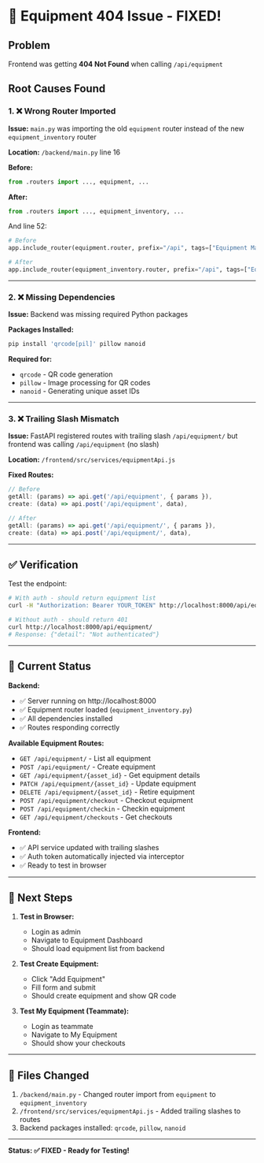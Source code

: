 # 🔧 Equipment 404 Issue - FIXED!

## Problem
Frontend was getting **404 Not Found** when calling `/api/equipment`

## Root Causes Found

### 1. ❌ Wrong Router Imported
**Issue:** `main.py` was importing the old `equipment` router instead of the new `equipment_inventory` router

**Location:** `/backend/main.py` line 16

**Before:**
```python
from .routers import ..., equipment, ...
```

**After:**
```python
from .routers import ..., equipment_inventory, ...
```

And line 52:
```python
# Before
app.include_router(equipment.router, prefix="/api", tags=["Equipment Management"])

# After
app.include_router(equipment_inventory.router, prefix="/api", tags=["Equipment Management"])
```

---

### 2. ❌ Missing Dependencies
**Issue:** Backend was missing required Python packages

**Packages Installed:**
```bash
pip install 'qrcode[pil]' pillow nanoid
```

**Required for:**
- `qrcode` - QR code generation
- `pillow` - Image processing for QR codes
- `nanoid` - Generating unique asset IDs

---

### 3. ❌ Trailing Slash Mismatch
**Issue:** FastAPI registered routes with trailing slash `/api/equipment/` but frontend was calling `/api/equipment` (no slash)

**Location:** `/frontend/src/services/equipmentApi.js`

**Fixed Routes:**
```javascript
// Before
getAll: (params) => api.get('/api/equipment', { params }),
create: (data) => api.post('/api/equipment', data),

// After
getAll: (params) => api.get('/api/equipment/', { params }),
create: (data) => api.post('/api/equipment/', data),
```

---

## ✅ Verification

Test the endpoint:
```bash
# With auth - should return equipment list
curl -H "Authorization: Bearer YOUR_TOKEN" http://localhost:8000/api/equipment/

# Without auth - should return 401
curl http://localhost:8000/api/equipment/
# Response: {"detail": "Not authenticated"}
```

---

## 🎯 Current Status

**Backend:**
- ✅ Server running on http://localhost:8000
- ✅ Equipment router loaded (`equipment_inventory.py`)
- ✅ All dependencies installed
- ✅ Routes responding correctly

**Available Equipment Routes:**
- `GET /api/equipment/` - List all equipment
- `POST /api/equipment/` - Create equipment
- `GET /api/equipment/{asset_id}` - Get equipment details
- `PATCH /api/equipment/{asset_id}` - Update equipment
- `DELETE /api/equipment/{asset_id}` - Retire equipment
- `POST /api/equipment/checkout` - Checkout equipment
- `POST /api/equipment/checkin` - Checkin equipment
- `GET /api/equipment/checkouts` - Get checkouts

**Frontend:**
- ✅ API service updated with trailing slashes
- ✅ Auth token automatically injected via interceptor
- ✅ Ready to test in browser

---

## 🚀 Next Steps

1. **Test in Browser:**
   - Login as admin
   - Navigate to Equipment Dashboard
   - Should load equipment list from backend

2. **Test Create Equipment:**
   - Click "Add Equipment"
   - Fill form and submit
   - Should create equipment and show QR code

3. **Test My Equipment (Teammate):**
   - Login as teammate
   - Navigate to My Equipment
   - Should show your checkouts

---

## 📝 Files Changed

1. `/backend/main.py` - Changed router import from `equipment` to `equipment_inventory`
2. `/frontend/src/services/equipmentApi.js` - Added trailing slashes to routes
3. Backend packages installed: `qrcode`, `pillow`, `nanoid`

---

**Status: ✅ FIXED - Ready for Testing!**
